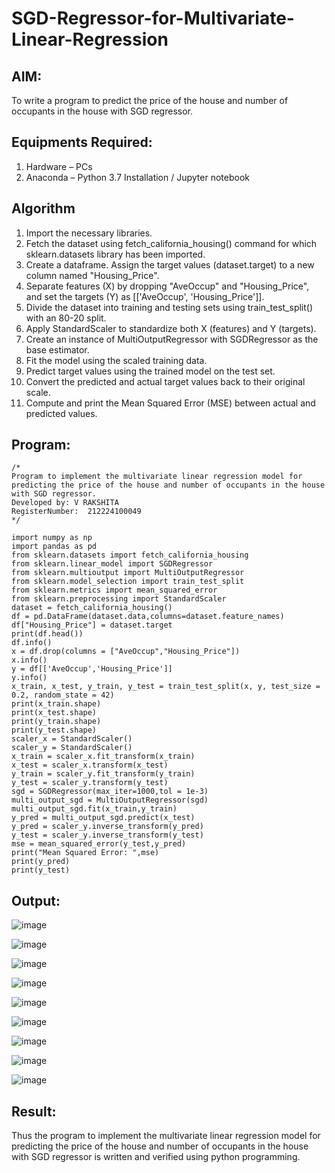 # SGD-Regressor-for-Multivariate-Linear-Regression

## AIM:
To write a program to predict the price of the house and number of occupants in the house with SGD regressor.

## Equipments Required:
1. Hardware – PCs
2. Anaconda – Python 3.7 Installation / Jupyter notebook

## Algorithm
1. Import the necessary libraries.
2. Fetch the dataset using fetch_california_housing() command for which sklearn.datasets library has been imported.
3. Create a dataframe. Assign the target values (dataset.target) to a new column named "Housing_Price".
4. Separate features (X) by dropping "AveOccup" and "Housing_Price", and set the targets (Y) as [['AveOccup', 'Housing_Price']].
5. Divide the dataset into training and testing sets using train_test_split() with an 80-20 split.
6. Apply StandardScaler to standardize both X (features) and Y (targets).
7.  Create an instance of MultiOutputRegressor with SGDRegressor as the base estimator.
8.  Fit the model using the scaled training data.
9.  Predict target values using the trained model on the test set.
10.  Convert the predicted and actual target values back to their original scale.
11.  Compute and print the Mean Squared Error (MSE) between actual and predicted values.

## Program:
```
/*
Program to implement the multivariate linear regression model for predicting the price of the house and number of occupants in the house with SGD regressor.
Developed by: V RAKSHITA
RegisterNumber:  212224100049
*/

import numpy as np
import pandas as pd
from sklearn.datasets import fetch_california_housing
from sklearn.linear_model import SGDRegressor
from sklearn.multioutput import MultiOutputRegressor
from sklearn.model_selection import train_test_split
from sklearn.metrics import mean_squared_error
from sklearn.preprocessing import StandardScaler
dataset = fetch_california_housing()
df = pd.DataFrame(dataset.data,columns=dataset.feature_names)
df["Housing_Price"] = dataset.target
print(df.head())
df.info()
x = df.drop(columns = ["AveOccup","Housing_Price"])
x.info()
y = df[['AveOccup','Housing_Price']]
y.info()
x_train, x_test, y_train, y_test = train_test_split(x, y, test_size = 0.2, random_state = 42)
print(x_train.shape)
print(x_test.shape)
print(y_train.shape)
print(y_test.shape)
scaler_x = StandardScaler()
scaler_y = StandardScaler()
x_train = scaler_x.fit_transform(x_train)
x_test = scaler_x.transform(x_test)
y_train = scaler_y.fit_transform(y_train)
y_test = scaler_y.transform(y_test)
sgd = SGDRegressor(max_iter=1000,tol = 1e-3)
multi_output_sgd = MultiOutputRegressor(sgd)
multi_output_sgd.fit(x_train,y_train)
y_pred = multi_output_sgd.predict(x_test)
y_pred = scaler_y.inverse_transform(y_pred)
y_test = scaler_y.inverse_transform(y_test)
mse = mean_squared_error(y_test,y_pred)
print("Mean Squared Error: ",mse)
print(y_pred)
print(y_test)

```

## Output:
![image](https://github.com/user-attachments/assets/3d39342b-d9f1-49d7-a24c-ee260369e77c)

![image](https://github.com/user-attachments/assets/e5592b28-8c2b-4eda-bf0a-72b0b313c8fc)

![image](https://github.com/user-attachments/assets/f50758dd-b5a4-41fa-b17b-928ce4296ad8)

![image](https://github.com/user-attachments/assets/04711ae7-50a7-4fb4-b2bd-784b9539e2c9)

![image](https://github.com/user-attachments/assets/cad4a86a-9723-417a-921e-89b5fbc3a956)

![image](https://github.com/user-attachments/assets/21b96b5c-6ccf-4e39-824e-98b9095a355c)

![image](https://github.com/user-attachments/assets/23b0c2dd-a641-4718-aa06-86ba60aeff7e)

![image](https://github.com/user-attachments/assets/2d7ae42a-99c3-4400-906f-1be7d12efe20)

![image](https://github.com/user-attachments/assets/416a4a22-49e4-4555-92a2-7601ddffb891)







## Result:
Thus the program to implement the multivariate linear regression model for predicting the price of the house and number of occupants in the house with SGD regressor is written and verified using python programming.
